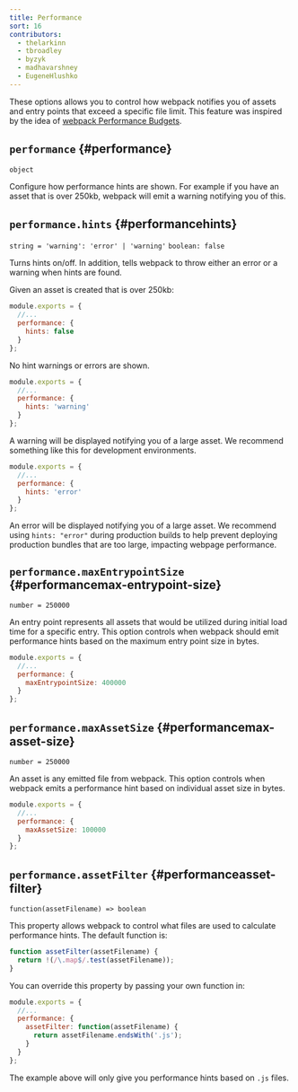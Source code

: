 ```yaml
---
title: Performance
sort: 16
contributors:
  - thelarkinn
  - tbroadley
  - byzyk
  - madhavarshney
  - EugeneHlushko
---
```


These options allows you to control how webpack notifies you of assets and entry points that exceed a specific file limit.
This feature was inspired by the idea of [webpack Performance Budgets](https://github.com/webpack/webpack/issues/3216).

## `performance` {#performance}

`object`

Configure how performance hints are shown. For example if you have an asset that is over 250kb, webpack will emit a warning notifying you of this.


## `performance.hints` {#performancehints}

`string = 'warning': 'error' | 'warning'` `boolean: false`

Turns hints on/off. In addition, tells webpack to throw either an error or a warning when hints are found.

Given an asset is created that is over 250kb:

```js
module.exports = {
  //...
  performance: {
    hints: false
  }
};
```

No hint warnings or errors are shown.

```js
module.exports = {
  //...
  performance: {
    hints: 'warning'
  }
};
```

A warning will be displayed notifying you of a large asset. We recommend something like this for development environments.

```js
module.exports = {
  //...
  performance: {
    hints: 'error'
  }
};
```

An error will be displayed notifying you of a large asset. We recommend using `hints: "error"` during production builds to help prevent deploying production bundles that are too large, impacting webpage performance.

## `performance.maxEntrypointSize` {#performancemax-entrypoint-size}

`number = 250000`

An entry point represents all assets that would be utilized during initial load time for a specific entry. This option controls when webpack should emit performance hints based on the maximum entry point size in bytes.

```js
module.exports = {
  //...
  performance: {
    maxEntrypointSize: 400000
  }
};
```

## `performance.maxAssetSize` {#performancemax-asset-size}

`number = 250000`

An asset is any emitted file from webpack. This option controls when webpack emits a performance hint based on individual asset size in bytes.


```js
module.exports = {
  //...
  performance: {
    maxAssetSize: 100000
  }
};
```

## `performance.assetFilter` {#performanceasset-filter}

`function(assetFilename) => boolean`

This property allows webpack to control what files are used to calculate performance hints. The default function is:

```js
function assetFilter(assetFilename) {
  return !(/\.map$/.test(assetFilename));
}
```

You can override this property by passing your own function in:

```js
module.exports = {
  //...
  performance: {
    assetFilter: function(assetFilename) {
      return assetFilename.endsWith('.js');
    }
  }
};
```

The example above will only give you performance hints based on `.js` files.

